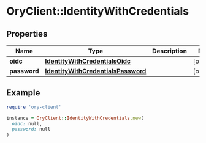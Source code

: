 # OryClient::IdentityWithCredentials

## Properties

| Name | Type | Description | Notes |
| ---- | ---- | ----------- | ----- |
| **oidc** | [**IdentityWithCredentialsOidc**](IdentityWithCredentialsOidc.md) |  | [optional] |
| **password** | [**IdentityWithCredentialsPassword**](IdentityWithCredentialsPassword.md) |  | [optional] |

## Example

```ruby
require 'ory-client'

instance = OryClient::IdentityWithCredentials.new(
  oidc: null,
  password: null
)
```

